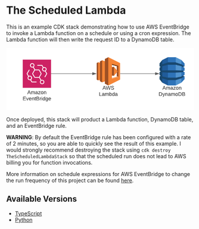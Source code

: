 # The Scheduled Lambda

This is an example CDK stack demonstrating how to use AWS EventBridge to invoke a Lambda function on a schedule or using a cron expression. The Lambda function will then write the request ID to a DynamoDB table.

![The Scheduled Lambda Architecture Diagram](./img/the-scheduled-lambda.png)

Once deployed, this stack will product a Lambda function, DynamoDB table, and an EventBridge rule.

**WARNING**: By default the EventBridge rule has been configured with a rate of 2 minutes, so you are able to quickly see the result of this example. I would strongly recommend destroying the stack using `cdk destroy TheScheduledLambdaStack` so that the scheduled run does not lead to AWS billing you for function invocations.

More information on schedule expressions for AWS EventBridge to change the run frequency of this project can be found [here](https://docs.aws.amazon.com/eventbridge/latest/userguide/scheduled-events.html).


## Available Versions

- [TypeScript](/typescript)
- [Python](/python)